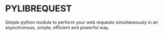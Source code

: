 # PYLIBREQUEST

Simple python module to perform your web requests simultaneously in an asynchronous, simple, efficient and powerful way.
